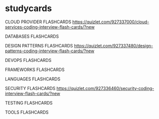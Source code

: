 # studycards


CLOUD PROVIDER FLASHCARDS
https://quizlet.com/927337000/cloud-services-coding-interview-flash-cards/?new

DATABASES FLASHCARDS

DESIGN PATTERNS FLASHCARDS
https://quizlet.com/927337480/design-patterns-coding-interview-flash-cards/?new

DEVOPS FLASHCARDS

FRAMEWORKS FLASHCARDS

LANGUAGES FLASHCARDS

SECURITY FLASHCARDS
https://quizlet.com/927336460/security-coding-interview-flash-cards/?new

TESTING FLASHCARDS

TOOLS FLASHCARDS



